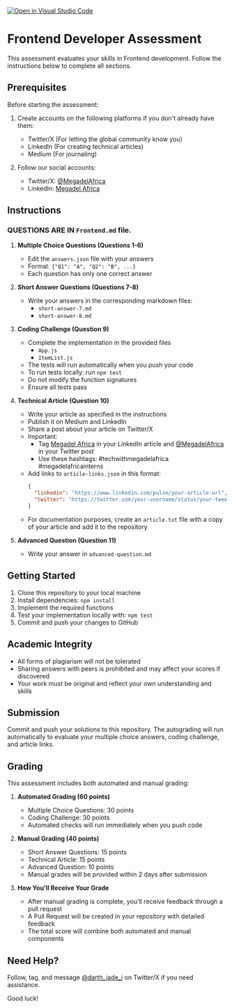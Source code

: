 [![Open in Visual Studio Code](https://classroom.github.com/assets/open-in-vscode-2e0aaae1b6195c2367325f4f02e2d04e9abb55f0b24a779b69b11b9e10269abc.svg)](https://classroom.github.com/online_ide?assignment_repo_id=18682489&assignment_repo_type=AssignmentRepo)
# Frontend Developer Assessment

This assessment evaluates your skills in Frontend development. Follow the instructions below to complete all sections.

## Prerequisites

Before starting the assessment:

1. Create accounts on the following platforms if you don't already have them:
   - Twitter/X (For letting the global community know you)
   - LinkedIn (For creating technical articles)
   - Medium (For journaling)

2. Follow our social accounts:
   - Twitter/X: [@MegadelAfrica](https://x.com/MegadelAfrica)
   - LinkedIn: [Megadel Africa](https://www.linkedin.com/company/megadelafrica)

## Instructions

### QUESTIONS ARE IN `Frontend.md` file.

1. **Multiple Choice Questions (Questions 1-6)**
   - Edit the `answers.json` file with your answers
   - Format: `{"Q1": "A", "Q2": "B", ...}`
   - Each question has only one correct answer

2. **Short Answer Questions (Questions 7-8)**
   - Write your answers in the corresponding markdown files:
     - `short-answer-7.md`
     - `short-answer-8.md`

3. **Coding Challenge (Question 9)**
   - Complete the implementation in the provided files
     - `App.js`
     - `ItemList.js` 
   - The tests will run automatically when you push your code
   - To run tests locally: run `npm test`
   - Do not modify the function signatures
   - Ensure all tests pass

4. **Technical Article (Question 10)**
   - Write your article as specified in the instructions
   - Publish it on Medium and LinkedIn
   - Share a post about your article on Twitter/X
   - Important:
     - Tag [Megadel Africa](https://www.linkedin.com/company/megadelafrica) in your LinkedIn article and [@MegadelAfrica](https://x.com/MegadelAfrica) in your Twitter post
     - Use these hashtags: #techwithmegadelafrica #megadelafricainterns
   - Add links to `article-links.json` in this format:
     ```json
     {
       "linkedin": "https://www.linkedin.com/pulse/your-article-url",
       "twitter": "https://twitter.com/your-username/status/your-tweet-id"
     }
     ```
   - For documentation purposes, create an `article.txt` file with a copy of your article and add it to the repository

5. **Advanced Question (Question 11)**
   - Write your answer in `advanced-question.md`

## Getting Started

1. Clone this repository to your local machine
2. Install dependencies: `npm install`
3. Implement the required functions
4. Test your implementation locally with: `npm test`
5. Commit and push your changes to GitHub

## Academic Integrity

- All forms of plagiarism will not be tolerated
- Sharing answers with peers is prohibited and may affect your scores if discovered
- Your work must be original and reflect your own understanding and skills

## Submission

Commit and push your solutions to this repository. The autograding will run automatically to evaluate your multiple choice answers, coding challenge, and article links.

## Grading

This assessment includes both automated and manual grading:

1. **Automated Grading (60 points)**
   - Multiple Choice Questions: 30 points
   - Coding Challenge: 30 points
   - Automated checks will run immediately when you push code

2. **Manual Grading (40 points)**
   - Short Answer Questions: 15 points
   - Technical Article: 15 points
   - Advanced Question: 10 points
   - Manual grades will be provided within 2 days after submission

3. **How You'll Receive Your Grade**
   - After manual grading is complete, you'll receive feedback through a pull request
   - A Pull Request will be created in your repository with detailed feedback
   - The total score will combine both automated and manual components

## Need Help?

Follow, tag, and message [@darth_jade_i](https://twitter.com/darth_jade_i) on Twitter/X if you need assistance.

Good luck!